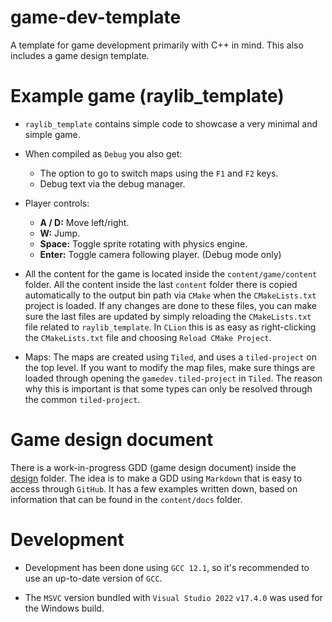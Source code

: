 # game-dev-template
A template for game development primarily with C++ in mind. This also includes a game design template.

# Example game (raylib_template)
- `raylib_template` contains simple code to showcase a very minimal and simple game.
- When compiled as `Debug` you also get:
  - The option to go to switch maps using the `F1` and `F2` keys.
  - Debug text via the debug manager.
- Player controls:
    - **A / D:** Move left/right.
    - **W:** Jump.
    - **Space:** Toggle sprite rotating with physics engine.
    - **Enter:** Toggle camera following player. (Debug mode only)

- All the content for the game is located inside the `content/game/content` folder. All the content inside the last `content` folder there is copied automatically to the output bin path via `CMake` when the `CMakeLists.txt` project is loaded. If any changes are done to these files, you can make sure the last files are updated by simply reloading the `CMakeLists.txt` file related to `raylib_template`. In `CLion` this is as easy as right-clicking the `CMakeLists.txt` file and choosing `Reload CMake Project`.

- Maps: The maps are created using `Tiled`, and uses a `tiled-project` on the top level. If you want to modify the map files, make sure things are loaded through opening the `gamedev.tiled-project` in `Tiled`. The reason why this is important is that some types can only be resolved through the common `tiled-project`.

# Game design document
There is a work-in-progress GDD (game design document) inside the [design](design/README.md) folder.
The idea is to make a GDD using `Markdown` that is easy to access through `GitHub`. It has a few examples written down, based on information that can be found in the `content/docs` folder.

# Development
- Development has been done using `GCC 12.1`, so it's recommended to use an up-to-date version of `GCC`. 

- The `MSVC` version bundled with `Visual Studio 2022` `v17.4.0` was used for the Windows build.